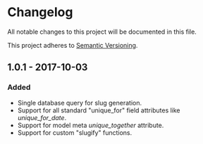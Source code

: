 # Changelog
All notable changes to this project will be documented in this file.

This project adheres to [Semantic Versioning](http://semver.org/spec/v2.0.0.html).

## 1.0.1 - 2017-10-03
### Added
* Single database query for slug generation.
* Support for all standard "unique_for" field attributes like *unique_for_date*.
* Support for model meta *unique_together* attribute.
* Support for custom "slugify" functions.
